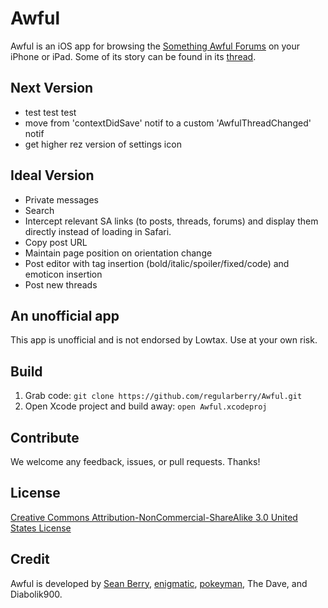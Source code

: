 Awful
=====

Awful is an iOS app for browsing the [Something Awful Forums][forums] on your iPhone or iPad. Some of its story can be found in its [thread][].

[forums]: http://forums.somethingawful.com
[thread]: http://forums.somethingawful.com/showthread.php?threadid=3381510

Next Version
----------------
* test test test
* move from 'contextDidSave' notif to a custom 'AwfulThreadChanged' notif
* get higher rez version of settings icon

Ideal Version
----------------------
* Private messages
* Search
* Intercept relevant SA links (to posts, threads, forums) and display them directly instead of loading in Safari.
* Copy post URL
* Maintain page position on orientation change
* Post editor with tag insertion (bold/italic/spoiler/fixed/code) and emoticon insertion
* Post new threads

An unofficial app
-----------------

This app is unofficial and is not endorsed by Lowtax. Use at your own risk.

Build
-----

1. Grab code: `git clone https://github.com/regularberry/Awful.git`
2. Open Xcode project and build away: `open Awful.xcodeproj`

Contribute
----------

We welcome any feedback, issues, or pull requests. Thanks!

License
-------

[Creative Commons Attribution-NonCommercial-ShareAlike 3.0 United States License](http://creativecommons.org/licenses/by-nc-sa/3.0/us/)

Credit
------

Awful is developed by [Sean Berry](https://github.com/regularberry), [enigmatic](https://github.com/enigmatic), [pokeyman](https://github.com/nolanw), The Dave, and Diabolik900.
